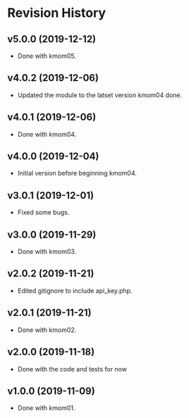 # Revision History

## v5.0.0 (2019-12-12)

-   Done with kmom05.

## v4.0.2 (2019-12-06)

-   Updated the module to the latset version kmom04 done.

## v4.0.1 (2019-12-06)

-   Done with kmom04.

## v4.0.0 (2019-12-04)

-   Initial version before beginning kmom04.

## v3.0.1 (2019-12-01)

-   Fixed some bugs.

## v3.0.0 (2019-11-29)

-   Done with kmom03.

## v2.0.2 (2019-11-21)

-   Edited gitignore to include api_key.php.

## v2.0.1 (2019-11-21)

-   Done with kmom02.

## v2.0.0 (2019-11-18)

-   Done with the code and tests for now

## v1.0.0 (2019-11-09)

-   Done with kmom01.
